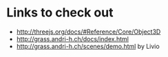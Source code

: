 # Links to check out
- http://threejs.org/docs/#Reference/Core/Object3D
- http://grass.andri-h.ch/docs/index.html
- http://grass.andri-h.ch/scenes/demo.html
by Livio
